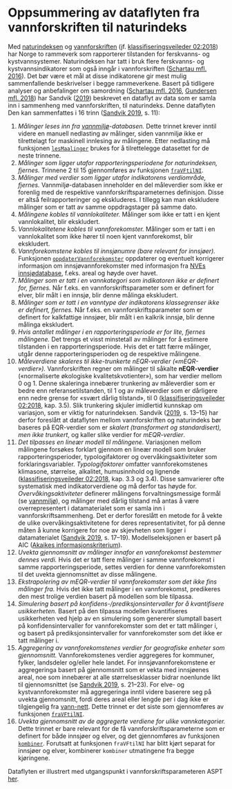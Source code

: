 # Oppsummering av dataflyten fra vannforskriften til naturindeks

Med [naturindeksen](https://www.naturindeks.no/) og [vannforskriften](https://lovdata.no/dokument/SF/forskrift/2006-12-15-1446) (jf. [klassifiseringsveileder 02:2018](https://www.vannportalen.no/veiledere/klassifiseringsveileder/)) har Norge to rammeverk som rapporterer tilstanden for ferskvanns- og kystvannsystemer.
Naturindeksen har tatt i bruk flere ferskvanns- og kystvannsindikatorer som også inngår i vannforskriften ([Schartau mfl. 2016](http://hdl.handle.net/11250/2384734)).
Det bør være et mål at disse indikatorene gir mest mulig sammenfallende beskrivelser i begge rammeverkene. 
Basert på tidligere analyser og anbefalinger om samordning ([Schartau mfl. 2016](http://hdl.handle.net/11250/2384734), [Gundersen mfl. 2018](http://hdl.handle.net/11250/2584222)) har Sandvik ([2019](http://hdl.handle.net/11250/2631056)) beskrevet en dataflyt av data som er samla inn i sammenheng med vannforskriften, til naturindeks.
Denne dataflyten Den kan sammenfattes i 16 trinn ([Sandvik 2019](http://hdl.handle.net/11250/2631056), s. 11):

1. _Målinger leses inn fra [vannmiljø](https://vannmiljo.miljodirektoratet.no/)-databasen._ Dette trinnet krever inntil videre en manuell nedlasting av målinger, siden vannmiljø ikke er tilrettelagt for maskinell innlesing av målingene. Etter nedlasting må funksjonen [`lesMaalinger`](funksjon.md#lesmaalinger) brukes for å tilrettelegge datasettet for de neste trinnene.
2. _Målinger som ligger utafor rapporteringsperiodene for naturindeksen, fjernes._ Trinnene 2 til 15 gjennomføres av funksjonen [`fraVFtilNI`](VFtilNI.md).
3. _Målinger med verdier som ligger utafor indikatorens verdiområde, fjernes._ Vannmiljø-databasen inneholder en del måleverdier som ikke er forenlig med de respektive vannforskriftsparameternes definisjon. Disse er altså feilrapporteringer og ekskluderes. I tillegg kan man ekskludere målinger som er tatt av samme oppdragstager på samme dato.
4. _Målingene kobles til vannlokaliteter._ Målinger som ikke er tatt i en kjent vannlokalitet, blir ekskludert.
5. _Vannlokalitetene kobles til vannforekomster._ Målinger som er tatt i en vannlokalitet som ikke hører til noen kjent vannforekomst, blir ekskludert.
6. _Vannforekomstene kobles til innsjønumre (bare relevant for innsjøer)._ Funksjonen [`oppdaterVannforekomster`](funksjon.md#oppdatervannforekomster) oppdaterer og eventuelt korrigerer informasjon om innsjøvannforekomster med informasjon fra [NVEs innsjødatabase](https://www.nve.no/kart/kartdata/vassdragsdata/innsjodatabase/), f.eks. areal og høyde over havet.
7. _Målinger som er tatt i en vannkategori som indikatoren ikke er definert for, fjernes._ Når f.eks. en vannforskriftsparameter som er definert for elver, blir målt i en innsjø, blir denne målinga ekskludert. 
8. _Målinger som er tatt i en vanntype der indikatorens klassegrenser ikke er definert, fjernes._ Når f.eks. en vannforskriftsparameter som er definert for kalkfattige innsjøer, blir målt i en kalkrik innsjø, blir denne målinga ekskludert.
9. _Hvis antallet målinger i en rapporteringsperiode er for lite, fjernes målingene._ Det trengs et visst minstetall av målinger for å estimere tilstanden i en rapporteringsperiode. Hvis det er tatt færre målinger, utgår denne rapporteringsperioden og de respektive målingene.
10. _Måleverdiene skaleres til ikke-trunkerte nEQR-verdier («mEQR-verdier»)._ Vannforskriften regner om målinger til såkalte **nEQR-verdier** («normaliserte økologiske kvalitetskvotienter»), som har verdier mellom 0 og 1. Denne skaleringa innebærer trunkering av måleverdier som er bedre enn referansetilstanden, til 1 og av måleverdier som er dårligere enn nedre grense for «svært dårlig tilstand», til 0 ([klassifiseringsveileder 02:2018](https://www.vannportalen.no/veiledere/klassifiseringsveileder/), kap. 3.5). Slik trunkering skjuler imidlertid kunnskap om variasjon, som er viktig for naturindeksen. Sandvik ([2019](http://hdl.handle.net/11250/2631056), s. 13–15) har derfor foreslått at dataflyten mellom vannforskriften og naturindeks bør baseres på EQR-verdier som er _skalert (transformert og standardisert), men ikke trunkert_, og kaller slike verdier for _mEQR-verdier_.
11. _Det tilpasses en lineær modell til målingene._ Variasjonen mellom målingene forsøkes forklart gjennom en lineær modell som bruker rapporteringsperioder, typologifaktorer og overvåkingsaktiviteter som forklaringsvariabler. _Typologifaktorer_ omfatter vannforekomstenes klimasone, størrelse, alkalitet, humusinnhold og lignende ([klassifiseringsveileder 02:2018](https://www.vannportalen.no/veiledere/klassifiseringsveileder/), kap. 3.3 og 3.4). Disse samvarierer ofte systematisk med indikatorverdiene og må derfor tas høyde for. _Overvåkingsaktiviteter_ definerer målingens forvaltningsmessige formål (se [vannmiljø](https://vannmiljokoder.miljodirektoratet.no/activity)), og målinger med dårlig tilstand må antas å være overrepresentert i datamaterialet som er samla inn i vannforskriftsammenheng. Det er derfor foreslått en metode for å vekte de ulike overvåkingsaktivitetene for deres representativitet, for på denne måten å kunne korrigere for noe av skjevheten som ligger i datamaterialet ([Sandvik 2019](http://hdl.handle.net/11250/2631056), s. 17–19). Modellseleksjonen er basert på AIC ([Akaikes informasjonskriterium](https://en.wikipedia.org/wiki/Akaike_information_criterion)).
12. _Uvekta gjennomsnitt av målinger innafor en vannforekomst bestemmer dennes verdi._ Hvis det er tatt flere målinger i samme vannforekomst i samme rapporteringsperiode, settes verdien for denne vannforekomsten til det uvekta gjennomsnittet av disse målingene.
13. _Ekstrapolering av mEQR-verdier til vannforekomster som det ikke fins målinger fra._ Hvis det ikke tatt målinger i en vannforekomst, predikeres den mest trolige verdien basert på modellen som ble tilpassa.
14. _Simulering basert på konfidens-/prediksjonsintervaller for å kvantifisere usikkerheten._ Basert på den tilpassa modellen kvantifiseres usikkerheten ved hjelp av en simulering som genererer slumptall basert på konfidensintervaller for vannforekomster som det er tatt målinger i, og basert på prediksjonsintervaller for vannforekomster som det ikke er tatt målinger i.
15. _Aggregering av vannforekomstenes verdier for geografiske enheter som gjennomsnitt._ Vannforekomstenes verdier aggregeres for kommuner, fylker, landsdeler og/eller hele landet. For innsjøvannforekomstene er aggregeringa basert på gjennomsnitt som er vekta med innsjøenes areal, noe som innebærer at alle størrelsesklasser bidrar noenlunde likt til gjennomsnittet (se [Sandvik 2019](http://hdl.handle.net/11250/2631056), s. 21–23). For elve- og kystvannforekomster må aggregeringa inntil videre baserere seg på uvekta gjennomsnitt, fordi deres areal eller lengde per i dag ikke er tilgjengelig fra [vann-nett](https://vann-nett.no/portal/). Dette trinnet er det siste som gjennomføres av funksjonen [`fraVFtilNI`](VFtilNI.md).
16. _Uvekta gjennomsnitt av de aggregerte verdiene for ulike vannkategorier._ Dette trinnet er bare relevant for de få vannforskriftsparameterne som er definert for både innsjøer og elver, og det gjennomføres av funksjonen [`kombiner`](../R/Funksjon.R). Forutsatt at funksjonen `fraVFtilNI` har blitt kjørt separat for innsjøer og elver, kombinerer `kombiner` utmatingene fra begge kjøringene.

Dataflyten er illustrert med utgangspunkt i vannforskriftsparameteren ASPT [her](../VF-NIeks.md).
